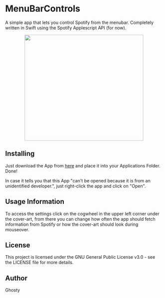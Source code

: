 # MenuBarControls

A simple app that lets you control Spotify from the menubar. Completely written in Swift using the Spotify Applescript API (for now).

<p align="center">
  <img width="381" height="340" src="https://user-images.githubusercontent.com/17564201/28537113-174007a2-70aa-11e7-9412-1e37894b273e.png">
</p>

## Installing

Just download the App from [here](https://github.com/Ghosty141/MenuBarControls/releases/latest) and place it into your Applications Folder. Done!

In case it tells you that this App "can't be opened because it is from an unidentified developer.", just right-click the app and click on "Open".

## Usage Information

To access the settings click on the cogwheel in the upper left corner under the cover-art, from there you can change how often the app should fetch information from Spotify or how the cover-art should look during mouseover.

## License

This project is licensed under the GNU General Public License v3.0 - see the LICENSE file for more details.

## Author

Ghosty

